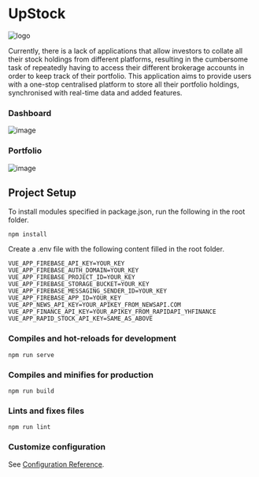 # UpStock
![logo](https://user-images.githubusercontent.com/77620616/160535497-b3d104d7-99c0-41a3-83f2-c35d4f71b7cb.jpg)

Currently, there is a lack of applications that allow investors to collate all their stock holdings from different platforms, resulting in the cumbersome task of repeatedly having to access their different brokerage accounts in order to keep track of their portfolio. This application aims to provide users with a one-stop centralised platform to store all their portfolio holdings, synchronised with real-time data and added features.

### Dashboard
![image](https://user-images.githubusercontent.com/77261306/162607979-092924ec-37ee-4d1f-b315-80987863ee6d.png)
### Portfolio 
![image](https://user-images.githubusercontent.com/77261306/162608125-1f4f9f99-b522-442a-929f-0c5ecb99a147.png)


## Project Setup
To install modules specified in package.json, run the following in the root folder.
```
npm install
```
Create a .env file with the following content filled in the root folder.
```
VUE_APP_FIREBASE_API_KEY=YOUR_KEY
VUE_APP_FIREBASE_AUTH_DOMAIN=YOUR_KEY
VUE_APP_FIREBASE_PROJECT_ID=YOUR_KEY
VUE_APP_FIREBASE_STORAGE_BUCKET=YOUR_KEY
VUE_APP_FIREBASE_MESSAGING_SENDER_ID=YOUR_KEY
VUE_APP_FIREBASE_APP_ID=YOUR_KEY
VUE_APP_NEWS_API_KEY=YOUR_APIKEY_FROM_NEWSAPI.COM
VUE_APP_FINANCE_API_KEY=YOUR_APIKEY_FROM_RAPIDAPI_YHFINANCE
VUE_APP_RAPID_STOCK_API_KEY=SAME_AS_ABOVE
```

### Compiles and hot-reloads for development
```
npm run serve
```

### Compiles and minifies for production
```
npm run build
```

### Lints and fixes files
```
npm run lint
```

### Customize configuration
See [Configuration Reference](https://cli.vuejs.org/config/).
